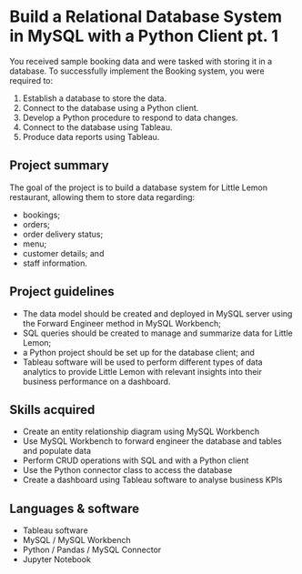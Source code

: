 # Build a Relational Database System in MySQL with a Python Client pt. 1

You received sample booking data and were tasked with storing it in a database. To successfully implement the Booking system, you were required to:
1. Establish a database to store the data.
2. Connect to the database using a Python client.
3. Develop a Python procedure to respond to data changes.
4. Connect to the database using Tableau.
5. Produce data reports using Tableau.

## Project summary
The goal of the project is to build a database system for Little Lemon restaurant, allowing them to store data regarding:
  - bookings;
  - orders;
  - order delivery status;
  - menu;
  - customer details; and
  - staff information.

## Project guidelines
- The data model should be created and deployed in MySQL server using the Forward Engineer method in MySQL Workbench;
- SQL queries should be created to manage and summarize data for Little Lemon;
- a Python project should be set up for the database client; and
- Tableau software will be used to perform different types of data analytics to provide Little Lemon with relevant insights into their business performance on a dashboard. 

## Skills acquired
* Create an entity relationship diagram using MySQL Workbench
* Use MySQL Workbench to forward engineer the database and tables and populate data
* Perform CRUD operations with SQL and with a Python client
* Use the Python connector class to access the database
* Create a dashboard using Tableau software to analyse business KPIs


## Languages & software
* Tableau software
* MySQL / MySQL Workbench
* Python / Pandas / MySQL Connector
* Jupyter Notebook








